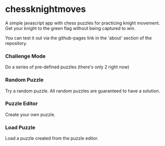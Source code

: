 # chessknightmoves
A simple javascript app with chess puzzles for practicing knight movement. Get your knight to the green flag without being captured to win.

You can test it out via the github-pages link in the 'about' section of the repository.

### Challenge Mode
Do a series of pre-defined puzzles (there's only 2 right now)

### Random Puzzle
Try a random puzzle. All random puzzles are guaranteed to have a solution.

### Puzzle Editor
Create your own puzzle.

### Load Puzzle
Load a puzzle created from the puzzle editor.
